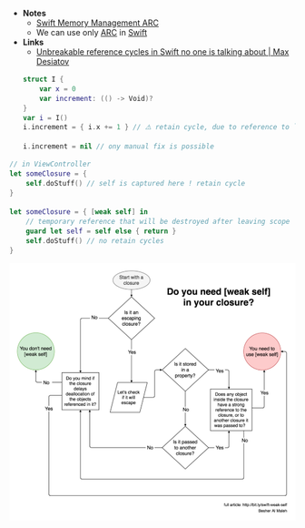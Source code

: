 - **Notes**
	- [Swift Memory Management ARC](Swift%20Memory%20Management%20ARC.md)
	- We can use only [ARC](../../../Apple%20Technologies/Apple%20Platform%20Specifics/Reference%20Counting.md) in [Swift](../../../Swift.md)
- **Links**
	- [Unbreakable reference cycles in Swift no one is talking about | Max Desiatov](https://desiatov.com/swift-reference-cycles/)
	```swift
	struct I {
		var x = 0
		var increment: (() -> Void)?
	}
	var i = I()
	i.increment = { i.x += 1 } // ⚠️ retain cycle, due to reference to `i` and in case of struct it's not possible to create not strong reference here

	i.increment = nil // ony manual fix is possible
	```
```swift
// in ViewController
let someClosure = { 
	self.doStuff() // self is captured here ! retain cycle 
}

let someClosure = { [weak self] in
	// temporary reference that will be destroyed after leaving scope
	guard let self = self else { return } 
	self.doStuff() // no retain cycles
}
```

![](when_weak_self.png)